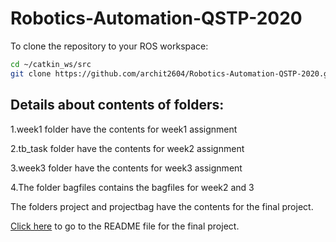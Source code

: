 # Robotics-Automation-QSTP-2020
To clone the repository to your ROS workspace:
```bash
cd ~/catkin_ws/src
git clone https://github.com/archit2604/Robotics-Automation-QSTP-2020.git
```
## Details about contents of folders:
1.week1 folder have the contents for week1 assignment

2.tb_task folder have the contents for week2 assignment

3.week3 folder have the contents for week3 assignment

4.The folder bagfiles contains the bagfiles for week2 and 3

The folders project and projectbag have the contents for the final project.

 [Click here](./PROJECT.md) to go to the README file for the final project.
